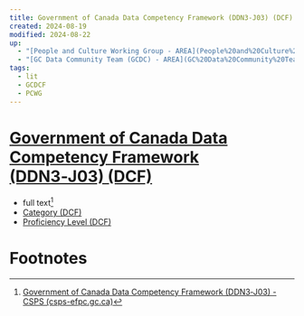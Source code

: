 ```yaml
---
title: Government of Canada Data Competency Framework (DDN3‑J03) (DCF)
created: 2024-08-19
modified: 2024-08-22
up:
  - "[People and Culture Working Group - AREA](People%20and%20Culture%20Working%20Group%20-%20AREA.md)"
  - "[GC Data Community Team (GCDC) - AREA](GC%20Data%20Community%20Team%20(GCDC)%20-%20AREA.md)"
tags:
  - lit
  - GCDCF
  - PCWG
---
```

# [Government of Canada Data Competency Framework (DDN3‑J03) (DCF)](Government%20of%20Canada%20Data%20Competency%20Framework%20(DDN3%E2%80%91J03)%20(DCF).md)
- full text[^1]
- [Category (DCF)](./Category%20(DCF).md)
- [Proficiency Level (DCF)](./Proficiency%20Level%20(DCF).md)

# Footnotes

[^1]: [Government of Canada Data Competency Framework (DDN3‑J03) - CSPS (csps-efpc.gc.ca)](https://www.csps-efpc.gc.ca/tools/jobaids/data-competency-framework-eng.aspx)

